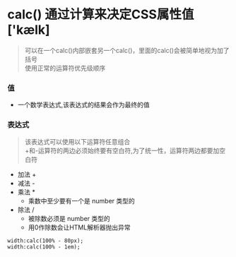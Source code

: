 # calc() 通过计算来决定CSS属性值['kælk]
> 可以在一个calc()内部嵌套另一个calc()，里面的calc()会被简单地视为加了括号<br>
使用正常的运算符优先级顺序

### 值
- 一个数学表达式,该表达式的结果会作为最终的值
### 表达式
> 该表达式可以使用以下运算符任意组合<br>
+和-运算符的两边必须始终要有空白符,为了统一性，运算符两边都要加空白符

- 加法 +
- 减法 -
- 乘法 *
  - 乘数中至少要有一个是 number  类型的
- 除法 /
  - 被除数必须是 number 类型的
  - 用0作除数会让HTML解析器抛出异常

```css3
width:calc(100% - 80px);
width:calc(100% - 1em);
```
